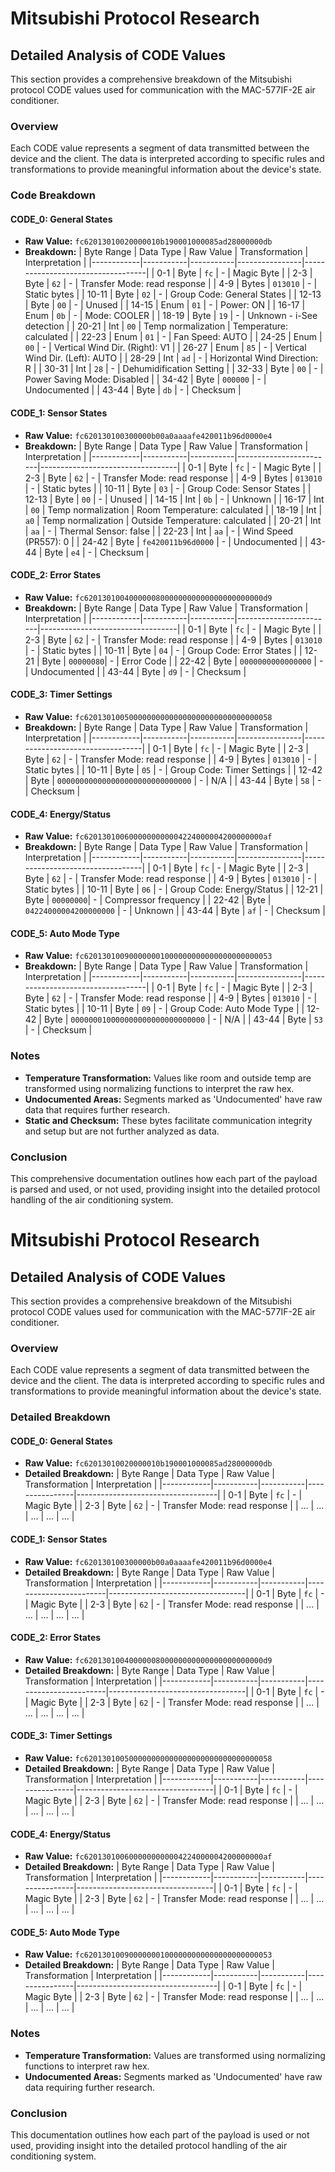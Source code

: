 # Mitsubishi Protocol Research

## Detailed Analysis of CODE Values

This section provides a comprehensive breakdown of the Mitsubishi protocol CODE values used for communication with the MAC-577IF-2E air conditioner.

### Overview

Each CODE value represents a segment of data transmitted between the device and the client. The data is interpreted according to specific rules and transformations to provide meaningful information about the device's state.

### Code Breakdown

#### CODE_0: General States
- **Raw Value:** `fc62013010020000010b190001000085ad28000000db`
- **Breakdown:**
  | Byte Range | Data Type | Raw Value | Transformation | Interpretation                    |
  |------------|-----------|-----------|----------------|-----------------------------------|
  | 0-1        | Byte      | `fc`      | -              | Magic Byte                        |
  | 2-3        | Byte      | `62`      | -              | Transfer Mode: read response      |
  | 4-9        | Bytes     | `013010`  | -              | Static bytes                     |
  | 10-11      | Byte      | `02`      | -              | Group Code: General States        |
  | 12-13      | Byte      | `00`      | -              | Unused                            |
  | 14-15      | Enum      | `01`      | -              | Power: ON                         |
  | 16-17      | Enum      | `0b`      | -              | Mode: COOLER                      |
  | 18-19      | Byte      | `19`      | -              | Unknown - i-See detection         |
  | 20-21      | Int       | `00`      | Temp normalization | Temperature: calculated         |
  | 22-23      | Enum      | `01`      | -              | Fan Speed: AUTO                   |
  | 24-25      | Enum      | `00`      | -              | Vertical Wind Dir. (Right): V1    |
  | 26-27      | Enum      | `85`      | -              | Vertical Wind Dir. (Left): AUTO   |
  | 28-29      | Int       | `ad`      | -              | Horizontal Wind Direction: R      |
  | 30-31      | Int       | `28`      | -              | Dehumidification Setting          |
  | 32-33      | Byte      | `00`      | -              | Power Saving Mode: Disabled       |
  | 34-42      | Byte      | `000000`  | -              | Undocumented                      |
  | 43-44      | Byte      | `db`      | -              | Checksum                          |

#### CODE_1: Sensor States
- **Raw Value:** `fc620130100300000b00a0aaaafe420011b96d0000e4`
- **Breakdown:**
  | Byte Range | Data Type | Raw Value | Transformation         | Interpretation                   |
  |------------|-----------|-----------|------------------------|----------------------------------|
  | 0-1        | Byte      | `fc`      | -                      | Magic Byte                       |
  | 2-3        | Byte      | `62`      | -                      | Transfer Mode: read response     |
  | 4-9        | Bytes     | `013010`  | -                      | Static bytes                    |
  | 10-11      | Byte      | `03`      | -                      | Group Code: Sensor States        |
  | 12-13      | Byte      | `00`      | -                      | Unused                           |
  | 14-15      | Int       | `0b`      | -                      | Unknown                          |
  | 16-17      | Int       | `00`      | Temp normalization     | Room Temperature: calculated     |
  | 18-19      | Int       | `a0`      | Temp normalization     | Outside Temperature: calculated  |
  | 20-21      | Int       | `aa`      | -                      | Thermal Sensor: false            |
  | 22-23      | Int       | `aa`      | -                      | Wind Speed (PR557): 0            |
  | 24-42      | Byte      | `fe420011b96d0000` | -              | Undocumented                     |
  | 43-44      | Byte      | `e4`      | -                      | Checksum                         |

#### CODE_2: Error States
- **Raw Value:** `fc6201301004000000800000000000000000000000d9`
- **Breakdown:**
  | Byte Range | Data Type | Raw Value | Transformation         | Interpretation                   |
  |------------|-----------|-----------|------------------------|----------------------------------|
  | 0-1        | Byte      | `fc`      | -                      | Magic Byte                       |
  | 2-3        | Byte      | `62`      | -                      | Transfer Mode: read response     |
  | 4-9        | Bytes     | `013010`  | -                      | Static bytes                    |
  | 10-11      | Byte      | `04`      | -                      | Group Code: Error States         |
  | 12-21      | Byte      | `00000080`| -                      | Error Code                       |
  | 22-42      | Byte      | `0000000000000000` | -              | Undocumented                     |
  | 43-44      | Byte      | `d9`      | -                      | Checksum                         |

#### CODE_3: Timer Settings
- **Raw Value:** `fc620130100500000000000000000000000000000058`
- **Breakdown:**
  | Byte Range | Data Type | Raw Value | Transformation | Interpretation                   |
  |------------|-----------|-----------|----------------|----------------------------------|
  | 0-1        | Byte      | `fc`      | -              | Magic Byte                       |
  | 2-3        | Byte      | `62`      | -              | Transfer Mode: read response     |
  | 4-9        | Bytes     | `013010`  | -              | Static bytes                    |
  | 10-11      | Byte      | `05`      | -              | Group Code: Timer Settings       |
  | 12-42      | Byte      | `000000000000000000000000000000` | - | N/A                            |
  | 43-44      | Byte      | `58`      | -              | Checksum                         |

#### CODE_4: Energy/Status
- **Raw Value:** `fc6201301006000000000004224000004200000000af`
- **Breakdown:**
  | Byte Range | Data Type | Raw Value | Transformation | Interpretation                   |
  |------------|-----------|-----------|----------------|----------------------------------|
  | 0-1        | Byte      | `fc`      | -              | Magic Byte                       |
  | 2-3        | Byte      | `62`      | -              | Transfer Mode: read response     |
  | 4-9        | Bytes     | `013010`  | -              | Static bytes                    |
  | 10-11      | Byte      | `06`      | -              | Group Code: Energy/Status        |
  | 12-21      | Byte      | `00000000`| -              | Compressor frequency             |
  | 22-42      | Byte      | `04224000004200000000` | - | Unknown                         |
  | 43-44      | Byte      | `af`      | -              | Checksum                         |

#### CODE_5: Auto Mode Type
- **Raw Value:** `fc620130100900000001000000000000000000000053`
- **Breakdown:**
  | Byte Range | Data Type | Raw Value | Transformation | Interpretation                    |
  |------------|-----------|-----------|----------------|-----------------------------------|
  | 0-1        | Byte      | `fc`      | -              | Magic Byte                        |
  | 2-3        | Byte      | `62`      | -              | Transfer Mode: read response      |
  | 4-9        | Bytes     | `013010`  | -              | Static bytes                     |
  | 10-11      | Byte      | `09`      | -              | Group Code: Auto Mode Type        |
  | 12-42      | Byte      | `000000010000000000000000000000` | - | N/A                             |
  | 43-44      | Byte      | `53`      | -              | Checksum                          |


### Notes
- **Temperature Transformation:** Values like room and outside temp are transformed using normalizing functions to interpret the raw hex.
- **Undocumented Areas:** Segments marked as 'Undocumented' have raw data that requires further research.
- **Static and Checksum:** These bytes facilitate communication integrity and setup but are not further analyzed as data.

### Conclusion

This comprehensive documentation outlines how each part of the payload is parsed and used, or not used, providing insight into the detailed protocol handling of the air conditioning system.

# Mitsubishi Protocol Research

## Detailed Analysis of CODE Values

This section provides a comprehensive breakdown of the Mitsubishi protocol CODE values used for communication with the MAC-577IF-2E air conditioner.

### Overview

Each CODE value represents a segment of data transmitted between the device and the client. The data is interpreted according to specific rules and transformations to provide meaningful information about the device's state.

### Detailed Breakdown

#### CODE_0: General States
- **Raw Value:** `fc62013010020000010b190001000085ad28000000db`
- **Detailed Breakdown:**
  | Byte Range | Data Type | Raw Value | Transformation | Interpretation                    |
  |------------|-----------|-----------|----------------|-----------------------------------|
  | 0-1        | Byte      | `fc`      | -              | Magic Byte                        |
  | 2-3        | Byte      | `62`      | -              | Transfer Mode: read response      |
  | ...        | ...       | ...       | ...            | ...                               |

#### CODE_1: Sensor States
- **Raw Value:** `fc620130100300000b00a0aaaafe420011b96d0000e4`
- **Detailed Breakdown:**
  | Byte Range | Data Type | Raw Value | Transformation         | Interpretation                   |
  |------------|-----------|-----------|------------------------|----------------------------------|
  | 0-1        | Byte      | `fc`      | -                      | Magic Byte                       |
  | 2-3        | Byte      | `62`      | -                      | Transfer Mode: read response     |
  | ...        | ...       | ...       | ...                    | ...                              |

#### CODE_2: Error States
- **Raw Value:** `fc6201301004000000800000000000000000000000d9`
- **Detailed Breakdown:**
  | Byte Range | Data Type | Raw Value | Transformation         | Interpretation                   |
  |------------|-----------|-----------|------------------------|----------------------------------|
  | 0-1        | Byte      | `fc`      | -                      | Magic Byte                       |
  | 2-3        | Byte      | `62`      | -                      | Transfer Mode: read response     |
  | ...        | ...       | ...       | ...                    | ...                              |

#### CODE_3: Timer Settings
- **Raw Value:** `fc620130100500000000000000000000000000000058`
- **Detailed Breakdown:**
  | Byte Range | Data Type | Raw Value | Transformation | Interpretation                   |
  |------------|-----------|-----------|----------------|----------------------------------|
  | 0-1        | Byte      | `fc`      | -              | Magic Byte                       |
  | 2-3        | Byte      | `62`      | -              | Transfer Mode: read response     |
  | ...        | ...       | ...       | ...            | ...                             |

#### CODE_4: Energy/Status
- **Raw Value:** `fc6201301006000000000004224000004200000000af`
- **Detailed Breakdown:**
  | Byte Range | Data Type | Raw Value | Transformation | Interpretation                   |
  |------------|-----------|-----------|----------------|----------------------------------|
  | 0-1        | Byte      | `fc`      | -              | Magic Byte                       |
  | 2-3        | Byte      | `62`      | -              | Transfer Mode: read response     |
  | ...        | ...       | ...       | ...            | ...                             |

#### CODE_5: Auto Mode Type
- **Raw Value:** `fc620130100900000001000000000000000000000053`
- **Detailed Breakdown:**
  | Byte Range | Data Type | Raw Value | Transformation | Interpretation                    |
  |------------|-----------|-----------|----------------|-----------------------------------|
  | 0-1        | Byte      | `fc`      | -              | Magic Byte                        |
  | 2-3        | Byte      | `62`      | -              | Transfer Mode: read response      |
  | ...        | ...       | ...       | ...            | ...                             |

### Notes
- **Temperature Transformation:** Values are transformed using normalizing functions to interpret raw hex.
- **Undocumented Areas:** Segments marked as 'Undocumented' have raw data requiring further research.

### Conclusion

This documentation outlines how each part of the payload is used or not used, providing insight into the detailed protocol handling of the air conditioning system.

